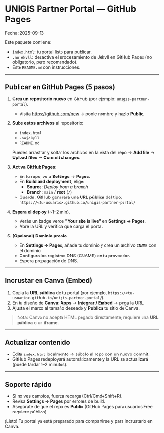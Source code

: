 # UNIGIS Partner Portal — GitHub Pages

Fecha: 2025-09-13

Este paquete contiene:
- `index.html`: tu portal listo para publicar.
- `.nojekyll`: desactiva el procesamiento de Jekyll en GitHub Pages (no obligatorio, pero recomendado).
- Este `README.md` con instrucciones.

---

## Publicar en GitHub Pages (5 pasos)

1. **Crea un repositorio nuevo** en GitHub (por ejemplo: `unigis-partner-portal`).  
   - Visita https://github.com/new → ponle nombre y hazlo **Public**.

2. **Sube estos archivos** al repositorio:  
   - `index.html`  
   - `.nojekyll`  
   - `README.md`

   Puedes arrastrar y soltar los archivos en la vista del repo → **Add file** → **Upload files** → **Commit changes**.

3. **Activa GitHub Pages**:  
   - En tu repo, ve a **Settings** → **Pages**.  
   - En **Build and deployment**, elige:  
     - **Source**: *Deploy from a branch*  
     - **Branch**: `main` / **root** (`/`)  
   - Guarda. GitHub generará una **URL pública** del tipo:  
     `https://<tu-usuario>.github.io/unigis-partner-portal/`

4. **Espera el deploy** (~1–2 min).  
   - Verás un badge verde **"Your site is live"** en **Settings → Pages**.  
   - Abre la URL y verifica que carga el portal.

5. **(Opcional) Dominio propio**  
   - En **Settings → Pages**, añade tu dominio y crea un archivo `CNAME` con el dominio.  
   - Configura los registros DNS (CNAME) en tu proveedor.  
   - Espera propagación de DNS.

---

## Incrustar en Canva (Embed)

1. Copia la **URL pública** de tu portal (por ejemplo, `https://<tu-usuario>.github.io/unigis-partner-portal/`).  
2. En tu diseño de **Canva**: **Apps** → **Integrar / Embed** → pega la URL.  
3. Ajusta el marco al tamaño deseado y **Publica** tu sitio de Canva.

> Nota: Canva no acepta HTML pegado directamente; requiere una **URL pública** o un **iframe**.

---

## Actualizar contenido

- Edita `index.html` localmente → súbelo al repo con un nuevo commit.  
- GitHub Pages redeployará automáticamente y la URL se actualizará (puede tardar 1–2 minutos).

---

## Soporte rápido

- Si no ves cambios, fuerza recarga (Ctrl/Cmd+Shift+R).  
- Revisa **Settings → Pages** por errores de build.  
- Asegúrate de que el repo es **Public** (GitHub Pages para usuarios Free requiere público).

¡Listo! Tu portal ya está preparado para compartirse y para incrustarlo en Canva.
